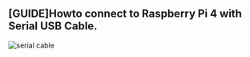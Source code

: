 [GUIDE]Howto connect to Raspberry Pi 4 with Serial USB Cable.
---
![serial cable](images/20191209-serial_cable_wm.jpg/g/400/350)
